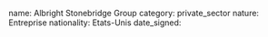 name: Albright Stonebridge Group 
category: private_sector
nature:  Entreprise
nationality: Etats-Unis
date_signed:
    